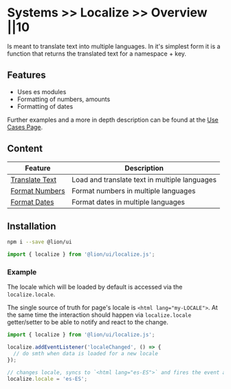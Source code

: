 # Systems >> Localize >> Overview ||10

Is meant to translate text into multiple languages.
In it's simplest form it is a function that returns the translated text for a namespace + key.

## Features

- Uses es modules
- Formatting of numbers, amounts
- Formatting of dates

Further examples and a more in depth description can be found at the [Use Cases Page](https://github.com/ing-bank/lion/blob/e930b7b667ceaf66c2fab86a76044d0260b934fa/docs/fundamentals/systems/localize/use-cases.md).

## Content

| Feature                                  | Description                                   |
| ---------------------------------------- | --------------------------------------------- |
| [Translate Text](https://github.com/ing-bank/lion/blob/e930b7b667ceaf66c2fab86a76044d0260b934fa/docs/fundamentals/systems/localize/text.md)    | Load and translate text in multiple languages |
| [Format Numbers](https://github.com/ing-bank/lion/blob/e930b7b667ceaf66c2fab86a76044d0260b934fa/docs/fundamentals/systems/localize/numbers.md) | Format numbers in multiple languages          |
| [Format Dates](https://github.com/ing-bank/lion/blob/e930b7b667ceaf66c2fab86a76044d0260b934fa/docs/fundamentals/systems/localize/dates.md)     | Format dates in multiple languages            |

## Installation

```bash
npm i --save @lion/ui
```

```js
import { localize } from '@lion/ui/localize.js';
```

### Example

The locale which will be loaded by default is accessed via the `localize.locale`.

The single source of truth for page's locale is `<html lang="my-LOCALE">`.
At the same time the interaction should happen via `localize.locale` getter/setter to be able to notify and react to the change.

```js
import { localize } from '@lion/ui/localize.js';

localize.addEventListener('localeChanged', () => {
  // do smth when data is loaded for a new locale
});

// changes locale, syncs to `<html lang="es-ES">` and fires the event above
localize.locale = 'es-ES';
```
